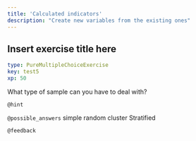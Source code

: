 ```yaml
---
title: 'Calculated indicators'
description: "Create new variables from the existing ones"
---
```



## Insert exercise title here

```yaml
type: PureMultipleChoiceExercise
key: test5
xp: 50
```

What type of sample can you have to deal with?

`@hint`


`@possible_answers`
simple random
cluster
Stratified

`@feedback`
